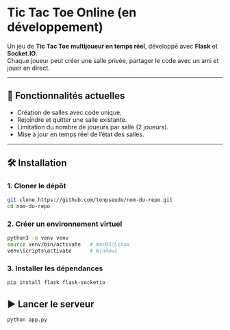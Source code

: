 # Tic Tac Toe Online (en développement)

Un jeu de **Tic Tac Toe multijoueur en temps réel**, développé avec **Flask** et **Socket.IO**.  
Chaque joueur peut créer une salle privée, partager le code avec un ami et jouer en direct.

---

## 🚀 Fonctionnalités actuelles

- Création de salles avec code unique.  
- Rejoindre et quitter une salle existante.  
- Limitation du nombre de joueurs par salle (2 joueurs).  
- Mise à jour en temps réel de l’état des salles.  

---

## 🛠️ Installation

### 1. Cloner le dépôt
```bash
git clone https://github.com/tonpseudo/nom-du-repo.git
cd nom-du-repo
```
### 2. Créer un environnement virtuel
```bash
python3 -m venv venv
source venv/bin/activate   # macOS/Linux
venv\Scripts\activate      # Windows
```
### 3. Installer les dépendances
```bash
pip install flask flask-socketio
```

## ▶️ Lancer le serveur
```bash
python app.py
```
